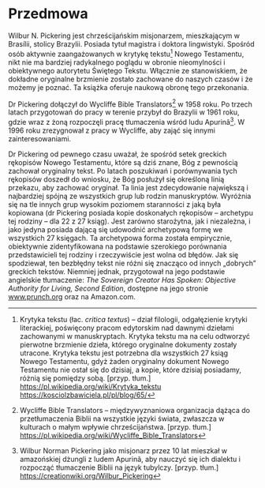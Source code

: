 # Przedmowa
Wilbur N. Pickering jest chrześcijańskim misjonarzem, mieszkającym w Brasílii, stolicy Brazylii.
Posiada tytuł magistra i doktora lingwistyki. Spośród osób aktywnie zaangażowanych w krytykę tekstu[^1] Nowego Testamentu, nikt nie ma bardziej radykalnego poglądu w obronie nieomylności i obiektywnego autorytetu Świętego Tekstu. Włącznie ze stanowiskiem, że dokładne oryginalne brzmienie zostało zachowane do naszych czasów i że możemy je poznać. Ta książka oferuje naukową obronę tego przekonania.

Dr Pickering dołączył do Wycliffe Bible Translators[^2] w 1958 roku. Po trzech latach przygotowań do pracy w terenie przybył do Brazylii w 1961 roku, gdzie wraz z żoną rozpoczęli pracę tłumaczenia wśród ludu Apurinã[^3]. W 1996 roku zrezygnował z pracy w Wycliffe, aby zająć się innymi zainteresowaniami.

Dr Pickering od pewnego czasu uważał, że spośród setek greckich rękopisów Nowego Testamentu, które są dziś znane, Bóg z pewnością zachował oryginalny tekst. Po latach poszukiwań i porównywania tych rękopisów doszedł do wniosku, że Bóg posłużył się określoną linią przekazu, aby zachować oryginał. Ta linia jest zdecydowanie największą i najbardziej spójną ze wszystkich grup lub rodzin manuskryptów. Wyróżnia się na tle innych grup wysokim poziomem staranności z jaką była kopiowana (dr Pickering posiada kopie doskonałych rękopisów – archetypu tej rodziny – dla 22 z 27 ksiąg). Jest zarówno starożytna, jak i niezależna, i jako jedyna posiada dającą się udowodnić archetypową formę we wszystkich 27 księgach. Ta archetypowa forma została empirycznie, obiektywnie zidentyfikowana na podstawie szerokiego porównania przedstawicieli tej rodziny i rzeczywiście jest wolna od błędów. Jak się spodziewał, ten bezbłędny tekst nie różni się znacząco od innych „dobrych” greckich tekstów. Niemniej jednak, przygotował na jego podstawie angielskie tłumaczenie: _The Sovereign Creator Has Spoken: Objective Authority for Living, Second Edition_, dostępne na jego stronie www.prunch.org oraz na Amazon.com.

[^1]: Krytyka tekstu (łac. _critica textus_) – dział filologii, odgałęzienie krytyki literackiej, poświęcony pracom edytorskim nad dawnymi dziełami zachowanymi w manuskryptach.
Krytyka tekstu ma na celu odtworzyć pierwotne brzmienie dzieła, którego oryginalne dokumenty zostały utracone. Krytyka tekstu jest potrzebna dla wszystkich 27 ksiąg Nowego Testamentu, gdyż żaden oryginalny dokument Nowego Testamentu nie ostał się do dzisiaj, a kopie, które dzisiaj posiadamy, różnią się pomiędzy sobą. [przyp. tłum.]  
https://pl.wikipedia.org/wiki/Krytyka_tekstu  
https://kosciolzbawiciela.pl/pl/blog/65/


[^2]: Wycliffe Bible Translators – międzywyznaniowa organizacja dążąca do przetłumaczenia Biblii na wszystkie języki świata, zwłaszcza w kulturach o małym wpływie chrześcijaństwa. [przyp. tłum.]  
https://pl.wikipedia.org/wiki/Wycliffe_Bible_Translators

[^3]: Wilbur Norman Pickering jako misjonarz przez 10 lat mieszkał w amazońskiej dżungli z ludem Apurinã, aby nauczyć się ich dialektu i rozpocząć tłumaczenie Biblii na język tubylczy. [przyp. tłum.]  
https://creationwiki.org/Wilbur_Pickering